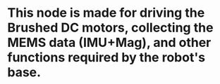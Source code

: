 # This node is made for driving the Brushed DC motors, collecting the MEMS data (IMU+Mag), and other functions required by the robot's base.